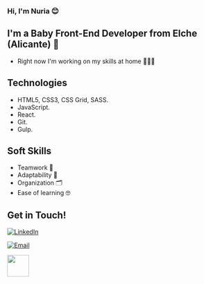 ### Hi, I'm Nuria 😊


## I'm a Baby Front-End Developer from Elche (Alicante) 🌴


* Right now I'm working on my skills at home 🏡🚀🔥	


## Technologies	
* HTML5, CSS3, CSS Grid, SASS.
* JavaScript. 
* React.
* Git.
* Gulp.

## Soft Skills	
* Teamwork 🙌 
* Adaptability 🌾
* Organization 🗂️
* Ease of learning 🤓

## Get in Touch!	

<a href="https://www.linkedin.com/in/nuriadiazcandela/" target="_blank"><img alt="LinkedIn" src="https://img.shields.io/badge/-Linkedin-blue?logo=linkedin&logoColor=white"></a>

<a href="mailto:nuriadiazcandela@gmail.com" target="_blank"><img alt="Email" src="https://img.shields.io/badge/-Email-%c14438?logo=gmail&logoColor=white"></a>	

<img src="https://media.giphy.com/media/l0HlNHAeMZPIp5peg/giphy.gif" width="50px">

